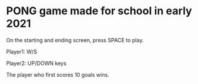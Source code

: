 # PONG game made for school in early 2021

On the starting and ending screen, press SPACE to play.

Player1: W/S

Player2: UP/DOWN keys

The player who first scores 10 goals wins.

